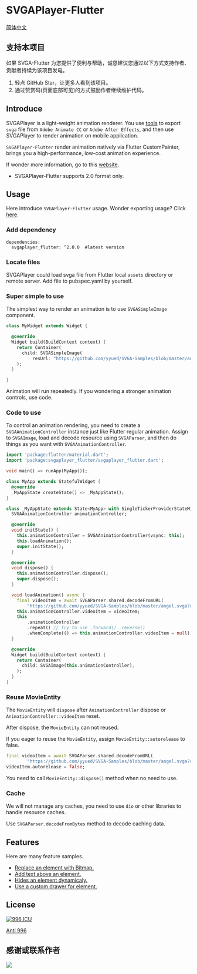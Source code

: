 # SVGAPlayer-Flutter

[简体中文](./README.zh.md)

## 支持本项目

如果 SVGA-Flutter 为您提供了便利与帮助，诚恳建议您通过以下方式支持作者、贡献者持续为该项目发电。

1. 轻点 GitHub Star，让更多人看到该项目。
2. 通过赞赏码(页面底部可见)的方式鼓励作者继续维护代码。

## Introduce

SVGAPlayer is a light-weight animation renderer. You use [tools](https://svga.io/designer.html) to export `svga` file from `Adobe Animate CC` or `Adobe After Effects`, and then use SVGAPlayer to render animation on mobile application.

`SVGAPlayer-Flutter` render animation natively via Flutter CustomPainter, brings you a high-performance, low-cost animation experience.

If wonder more information, go to this [website](https://svga.io/).

* SVGAPlayer-Flutter supports 2.0 format only.

## Usage

Here introduce `SVGAPlayer-Flutter` usage. Wonder exporting usage? Click [here](https://svga.io/designer.html).

### Add dependency

```
dependencies:
  svgaplayer_flutter: ^2.0.0  #latest version
```

### Locate files

SVGAPlayer could load svga file from Flutter local `assets` directory or remote server. Add file to pubspec.yaml by yourself.

### Super simple to use

The simplest way to render an animation is to use `SVGASimpleImage` component.

```dart
class MyWidget extends Widget {

  @override
  Widget build(BuildContext context) {
    return Container(
      child: SVGASimpleImage(
          resUrl: "https://github.com/yyued/SVGA-Samples/blob/master/angel.svga?raw=true"),
    );
  }

}
```

Animation will run repeatedly. If you wondering a stronger animation controls, use code.

### Code to use

To control an animation rendering, you need to create a `SVGAAnimationController` instance just like Flutter regular animation. Assign to `SVGAImage`, load and decode resource using `SVGAParser`, and then do things as you want with `SVGAAnimationController`.

```dart
import 'package:flutter/material.dart';
import 'package:svgaplayer_flutter/svgaplayer_flutter.dart';

void main() => runApp(MyApp());

class MyApp extends StatefulWidget {
  @override
  _MyAppState createState() => _MyAppState();
}

class _MyAppState extends State<MyApp> with SingleTickerProviderStateMixin {
  SVGAAnimationController animationController;

  @override
  void initState() {
    this.animationController = SVGAAnimationController(vsync: this);
    this.loadAnimation();
    super.initState();
  }

  @override
  void dispose() {
    this.animationController.dispose();
    super.dispose();
  }

  void loadAnimation() async {
    final videoItem = await SVGAParser.shared.decodeFromURL(
        "https://github.com/yyued/SVGA-Samples/blob/master/angel.svga?raw=true");
    this.animationController.videoItem = videoItem;
    this
        .animationController
        .repeat() // Try to use .forward() .reverse()
        .whenComplete(() => this.animationController.videoItem = null);
  }

  @override
  Widget build(BuildContext context) {
    return Container(
      child: SVGAImage(this.animationController),
    );
  }
}
```

### Reuse MovieEntity

The `MovieEntity` will `dispose` after `AnimationController` dispose or `AnimationController::videoItem` reset.

After dispose, the `MovieEntity` can not reused.

If you eager to reuse the `MovieEntity`, assign `MovieEntity::autorelease` to false.

```dart
final videoItem = await SVGAParser.shared.decodeFromURL(
        "https://github.com/yyued/SVGA-Samples/blob/master/angel.svga?raw=true");
videoItem.autorelease = false;
```

You need to call `MovieEntity::dispose()` method when no need to use.

### Cache

We will not manage any caches, you need to use `dio` or other libraries to handle resource caches.

Use `SVGAParser.decodeFromBytes` method to decode caching data.

## Features

Here are many feature samples.

* [Replace an element with Bitmap.](https://github.com/yyued/SVGAPlayer-Flutter/wiki/Dynamic-Image)
* [Add text above an element.](https://github.com/yyued/SVGAPlayer-Flutter/wiki/Dynamic-Text)
* [Hides an element dynamicaly.](https://github.com/yyued/SVGAPlayer-Flutter/wiki/Dynamic-Hidden)
* [Use a custom drawer for element.](https://github.com/yyued/SVGAPlayer-Flutter/wiki/Dynamic-Drawer)

## License

[![996.ICU](https://img.shields.io/badge/link-996.icu-red.svg)](https://996.icu) 

[Anti 996](./LICENSE)


## 感谢或联系作者

![](https://cdn.jsdelivr.net/gh/PonyCui/ponycui.github.io@master/contact.png)
